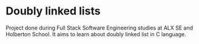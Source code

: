 # Doubly linked lists

Project done during Full Stack Software Engineering studies at ALX SE and Holberton School. It aims to learn about doubly linked list in C language.
